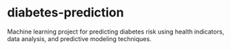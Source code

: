 # diabetes-prediction
Machine learning project for predicting diabetes risk using health indicators, data analysis, and predictive modeling techniques.
